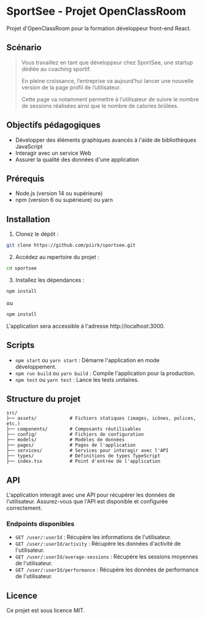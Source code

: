 # SportSee - Projet OpenClassRoom

Projet d'OpenClassRoom pour la formation développeur front-end React.

## Scénario

> Vous travaillez en tant que développeur chez SportSee, une startup dédiée au coaching sportif.
>
> En pleine croissance, l’entreprise va aujourd’hui lancer une nouvelle version de la page profil de l’utilisateur.
>
> Cette page va notamment permettre à l’utilisateur de suivre le nombre de sessions réalisées ainsi que le nombre de calories brûlées.

## Objectifs pédagogiques

- Développer des éléments graphiques avancés à l'aide de bibliothèques JavaScript
- Interagir avec un service Web
- Assurer la qualité des données d'une application

## Prérequis

- Node.js (version 14 ou supérieure)
- npm (version 6 ou supérieure) ou yarn

## Installation

1. Clonez le dépôt :

```bash
git clone https://github.com/piirk/sportsee.git
```

2. Accédez au repertoire du projet :

```bash
cd sportsee
```

3. Installez les dépendances :

```bash
npm install
```

ou

```bash
npm install
```

L'application sera accessible à l'adresse http://localhost:3000.

## Scripts

- `npm start` ou `yarn start` : Démarre l'application en mode développement.
- `npm run build` ou `yarn build` : Compile l'application pour la production.
- `npm test` ou `yarn test` : Lance les tests unitaires.

## Structure du projet

```plaintext
src/
├── assets/            # Fichiers statiques (images, icônes, polices, etc.)
├── components/        # Composants réutilisables
├── config/            # Fichiers de configuration
├── models/            # Modèles de données
├── pages/             # Pages de l'application
├── services/          # Services pour interagir avec l'API
├── types/             # Définitions de types TypeScript
├── index.tsx          # Point d'entrée de l'application
```

## API

L'application interagit avec une API pour récupérer les données de l'utilisateur. Assurez-vous que l'API est disponible et configurée correctement.

### Endpoints disponibles

- `GET /user/:userId` : Récupère les informations de l'utilisateur.
- `GET /user/:userId/activity` : Récupère les données d'activité de l'utilisateur.
- `GET /user/:userId/average-sessions` : Récupère les sessions moyennes de l'utilisateur.
- `GET /user/:userId/performance` : Récupère les données de performance de l'utilisateur.

## Licence

Ce projet est sous licence MIT.
